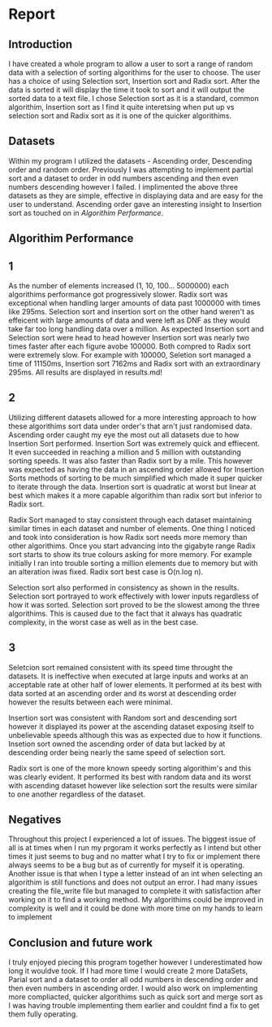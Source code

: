# Report


## __Introduction__

I have created a whole program to allow a user to sort a range of random data with a selection of sorting algorithims for the user to choose. The user has a choice of using Selection sort, Insertion sort and Radix sort. After the data is sorted it will display the time it took to sort and it will output the sorted data to a text file. I chose Selection sort as it is a standard, common algorithim, Insertion sort as I find it quite interetsing when put up vs selection sort and Radix sort as it is one of the quicker algorithims.


## __Datasets__

Within my program I utilized the datasets - Ascending order, Descending order and random order. Previously I was attempting to implement partial sort and a dataset to order in odd numbers ascending and then even numbers descending however I failed. I implimented the above three datasets as they are simple, effective in displaying data and are easy for the user to understand. Ascending order gave an interesting insight to Insertion sort as touched on in _Algorithim Performance_.


## __Algorithim Performance__

## 1 
As the number of elements increased (1, 10, 100... 5000000) each algorithims performance got progressively slower. Radix sort was exceptional when handling larger amounts of data past 1000000 with times like 295ms. Selection sort and insertion sort on the other hand weren't as effeicent with large amounts of data and were left as DNF as they would take far too long handling data over a million. As expected Insertion sort and Selection sort were head to head however Insertion sort was nearly two times faster after each figure avobe 100000. Both compred to Radix sort were extremely slow. For example with 100000, Seletion sort managed a time of 11150ms, Insertion sort 7162ms and Radix sort with an extraordinary 295ms. All results are displayed in results.md!

## 2
Utilizing different datasets allowed for a more interesting approach to how these algorithims sort data under order's that arn't just randomised data. Ascending order caught my eye the most out all datasets due to how Insertion Sort performed. Insertion Sort was extremely quick and effiecent. It even succeeded in reaching a million and 5 million with outstanding sorting speeds. It was also faster than Radix sort by a mile. This however was expected as having the data in an ascending order allowed for Insertion Sorts methods of sorting to be much simplified which made it super quicker to iterate through the data. Insertion sort is quadratic at worst but linear at best which makes it a more capable algorithim than radix sort but inferior to Radix sort.

Radix Sort managed to stay consistent through each dataset maintaining similar times in each dataset and number of elements. One thing I noticed and took into consideration is how Radix sort needs more memory than other algorithims. Once you start advancing into the gigabyte range Radix sort starts to show its true colours asking for more memory. For example initially I ran into trouble sorting a million elements due to memory but with an alteration iwas fixed. Radix sort best case is O(n.log n).

Selection sort also performed in consistency as shown in the results. Selection sort portrayed to work effectively with lower inputs regardless of how it was sorted. Selection sort proved to be the slowest among the three algorithims. This is caused due to the fact that it always has quadratic complexity, in the worst case as well as in the best case.

## 3
Seletcion sort remained consistent with its speed time throught the datasets. It is ineffective when executed at large inputs and works at an acceptable rate at other half of lower elements. It performed at its best with data sorted at an ascending order and its worst at descending order however the results between each were minimal.

Insertion sort was consistent with Random sort and descending sort however it displayed its power at the ascending dataset exposing itself to unbelievable speeds although this was as expected due to how it functions. Insetion sort owned the ascending order of data but lacked by at descending order being nearly the same speed of selection sort.

Radix sort is one of the more known speedy sorting algorithim's and this was clearly evident. It performed its best with random data and its worst with ascending dataset however like selection sort the results were similar to one another regardless of the dataset.


## __Negatives__

Throughout this project I experienced a lot of issues. The biggest issue of all is at times when I run my prgoram it works perfectly as I intend but other times it just seems to bug and no matter what I try to fix or implement there always seems to be a bug but as of currently for myself it is operating. Another issue is that when I type a letter instead of an int when selecting an algorithim is still functions and does not output an error. I had many issues creating the file_write file but managed to complete it with satisfaction after working on it to find a working method. My algorithims could be improved in complexity is well and it could be done with more time on my hands to learn to implement


## __Conclusion and future work__

I truly enjoyed piecing this program together however I underestimated how long it wouldve took. If I had more time I would create 2 more DataSets, Parial sort and a dataset to order all odd numbers in descending order and then even numbers in ascending order. I would also work on implementing more compliacted, quicker algorithims such as quick sort and merge sort as I was having trouble implementing them earlier and couldnt find a fix to get them fully operating.
